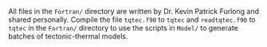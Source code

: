 All files in the ```Fortran/``` directory are written by Dr. Kevin Patrick Furlong and shared personally. Compile the file ```tqtec.f90```  to ```tqtec``` and ```readtqtec.f90``` to ```tqtec``` in the ```Fortran/``` directory to use the scripts in ```Model/``` to generate batches of tectonic-thermal models.
